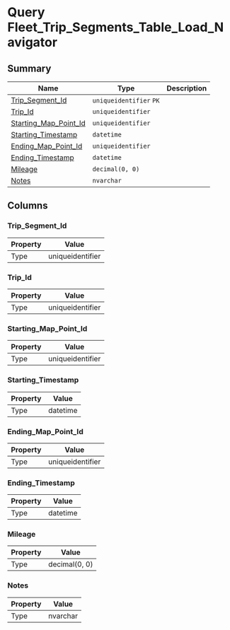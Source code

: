 # Query Fleet_Trip_Segments_Table_Load_Navigator


## Summary

| Name | Type | Description |
| - | - | --- |
|[Trip_Segment_Id](#trip_segment_id)|`uniqueidentifier` `PK`||
|[Trip_Id](#trip_id)|`uniqueidentifier` ||
|[Starting_Map_Point_Id](#starting_map_point_id)|`uniqueidentifier` ||
|[Starting_Timestamp](#starting_timestamp)|`datetime` ||
|[Ending_Map_Point_Id](#ending_map_point_id)|`uniqueidentifier` ||
|[Ending_Timestamp](#ending_timestamp)|`datetime` ||
|[Mileage](#mileage)|`decimal(0, 0)` ||
|[Notes](#notes)|`nvarchar` ||

## Columns

### Trip_Segment_Id

| Property | Value |
| - | - |
|Type|uniqueidentifier|

### Trip_Id

| Property | Value |
| - | - |
|Type|uniqueidentifier|

### Starting_Map_Point_Id

| Property | Value |
| - | - |
|Type|uniqueidentifier|

### Starting_Timestamp

| Property | Value |
| - | - |
|Type|datetime|

### Ending_Map_Point_Id

| Property | Value |
| - | - |
|Type|uniqueidentifier|

### Ending_Timestamp

| Property | Value |
| - | - |
|Type|datetime|

### Mileage

| Property | Value |
| - | - |
|Type|decimal(0, 0)|

### Notes

| Property | Value |
| - | - |
|Type|nvarchar|


